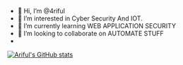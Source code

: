 - 👋 Hi, I’m @4riful
- 👀 I’m interested in Cyber Security And IOT.
- 🌱 I’m currently learning WEB APPLICATION SECURITY
- 💞️ I’m looking to collaborate on AUTOMATE STUFF
-
[![Ariful's GitHub stats](https://github-readme-stats.vercel.app/api?username=4riful)](https://github.com/4riful/github-readme-stats)

<!---
4riful/4riful is a ✨ special ✨ repository because its `README.md` (this file) appears on your GitHub profile.
You can click the Preview link to take a look at your changes.
--->
